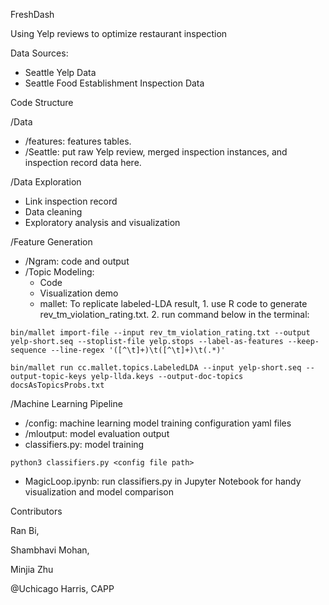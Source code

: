 FreshDash

Using Yelp reviews to optimize restaurant inspection



Data Sources:

- Seattle Yelp Data
- Seattle Food Establishment Inspection Data

Code Structure

/Data

- /features: features tables.
- /Seattle: put raw Yelp review, merged inspection instances, and inspection record data here.

/Data Exploration

- Link inspection record
- Data cleaning
- Exploratory analysis and visualization

/Feature Generation

- /Ngram: code and output
- /Topic Modeling: 
  - Code 
  - Visualization demo
  - mallet: To replicate labeled-LDA result, 1. use R code to generate rev_tm_violation_rating.txt. 2. run command below in the terminal:

```
bin/mallet import-file --input rev_tm_violation_rating.txt --output yelp-short.seq --stoplist-file yelp.stops --label-as-features --keep-sequence --line-regex '([^\t]+)\t([^\t]+)\t(.*)'
        
bin/mallet run cc.mallet.topics.LabeledLDA --input yelp-short.seq --output-topic-keys yelp-llda.keys --output-doc-topics docsAsTopicsProbs.txt
```
    

/Machine Learning Pipeline

- /config: machine learning model training configuration yaml files
- /mloutput: model evaluation output
- classifiers.py: model training
```
python3 classifiers.py <config file path>
```
- MagicLoop.ipynb: run classifiers.py in Jupyter Notebook for handy visualization and model comparison

Contributors

Ran Bi,

Shambhavi Mohan,

Minjia Zhu

@Uchicago Harris, CAPP
